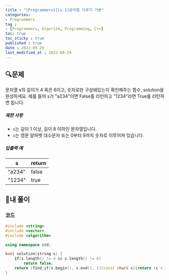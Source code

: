 ```yaml
---
title : "[Programmers][Lv.1]문자열 다루기 기본"
categories:
- Programmers
tag :
- [Programmers, Algoritm, Programming, C++]
toc: true
toc_sticky : true
published : true
date : 2022-09-29
last_modified_at : 2022-09-29
---
```


## 🔍문제

문자열 s의 길이가 4 혹은 6이고, 숫자로만 구성돼있는지 확인해주는 함수, solution을 완성하세요. 예를 들어 s가 "a234"이면 False를 리턴하고 "1234"라면 True를 리턴하면 됩니다.

##### 제한 사항

- `s`는 길이 1 이상, 길이 8 이하인 문자열입니다.
- `s`는 영문 알파벳 대소문자 또는 0부터 9까지 숫자로 이루어져 있습니다.

##### 입출력 예

| s      | return |
| ------ | ------ |
| "a234" | false  |
| "1234" | true   |



## 📝내 풀이

### 코드

```c++
#include <string>
#include <vector>
#include <algorithm>

using namespace std;

bool solution(string s) {
    if(s.length() != 4 && s.length() != 6)
        return false;
    return (find_if(s.begin(), s.end(), [](const char& c){return (c < '0' || c > '9');}) == s.end());
}
```

